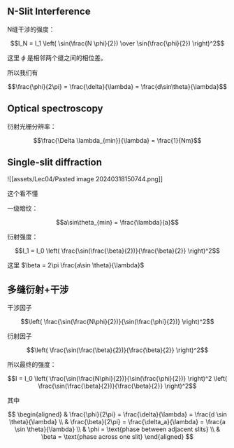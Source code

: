 ## N-Slit Interference

N缝干涉的强度：

$$I_N = I_1 \left( \sin(\frac{N \phi}{2}) \over \sin(\frac{\phi}{2}) \right)^2$$

这里 $\phi$ 是相邻两个缝之间的相位差。

所以我们有

$$\frac{\phi}{2\pi} = \frac{\delta}{\lambda} = \frac{d\sin\theta}{\lambda}$$

## Optical spectroscopy

衍射光栅分辨率：

$$\frac{\Delta \lambda_{min}}{\lambda} = \frac{1}{Nm}$$


## Single-slit diffraction

![[assets/Lec04/Pasted image 20240318150744.png]]

这个看不懂

一级暗纹：

$$a\sin\theta_{min} = \frac{\lambda}{a}$$

衍射强度：

$$I_1 = I_0 \left( \frac{\sin(\frac{\beta}{2})}{\frac{\beta}{2}} \right)^2$$

这里 $\beta = 2\pi \frac{a\sin \theta}{\lambda}$

## 多缝衍射+干涉

干涉因子

$$\left( \frac{\sin(\frac{N\phi}{2})}{\sin(\frac{\phi}{2})} \right)^2$$

衍射因子

$$\left( \frac{\sin(\frac{\beta}{2})}{\frac{\beta}{2}} \right)^2$$

所以最终的强度：

$$I = I_0 \left( \frac{\sin(\frac{N\phi}{2})}{\sin(\frac{\phi}{2})} \right)^2 \left( \frac{\sin(\frac{\beta}{2})}{\frac{\beta}{2}} \right)^2$$

其中

$$
\begin{aligned}
& \frac{\phi}{2\pi} = \frac{\delta}{\lambda} = \frac{d \sin \theta}{\lambda} \\
& \frac{\beta}{2\pi} = \frac{\delta_a}{\lambda} = \frac{a \sin \theta}{\lambda} \\
& \phi = \text{phase between adjacent slits} \\
& \beta = \text{phase across one slit}
\end{aligned}
$$
